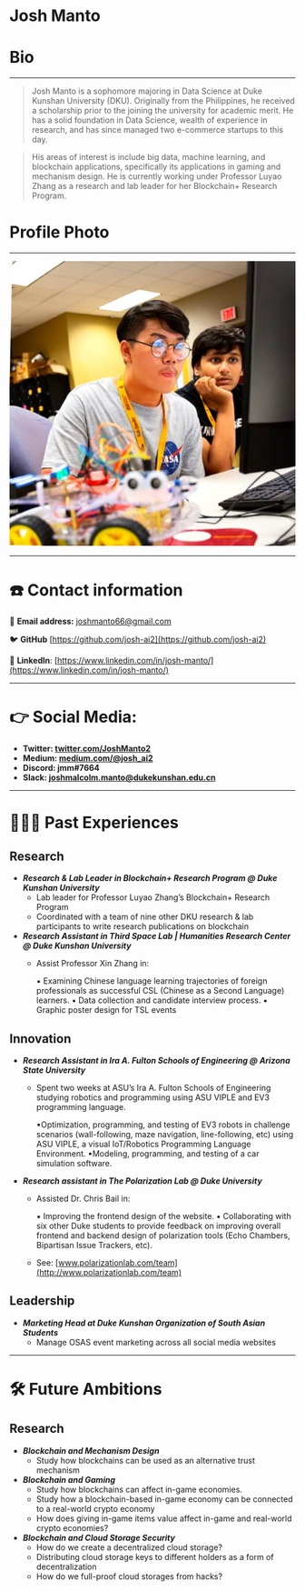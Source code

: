 # Josh Manto

# Bio

---

> Josh Manto is a sophomore majoring in Data Science at Duke Kunshan University (DKU). Originally from the Philippines, he received a scholarship prior to the joining the university for academic merit. He has a solid foundation in Data Science, wealth of experience in research, and has since managed two e-commerce startups to this day.
> 

> His areas of interest is include big data, machine learning, and blockchain applications, specifically its applications  in gaming and mechanism design. He is currently working under Professor Luyao Zhang as a research and lab leader for her Blockchain+ Research Program.
> 

# Profile Photo

---

![1642117298381.jpg](https://github.com/Rising-Stars-by-Sunshine/joshmanto/blob/main/1642117298381.jpg)

---

# ☎️ Contact information

📧 **Email address:** joshmanto66@gmail.com

🐦 **GitHub** [https://github.com/josh-ai2](https://github.com/josh-ai2)

🔗 **LinkedIn**: [https://www.linkedin.com/in/josh-manto/](https://www.linkedin.com/in/josh-manto/)

---

# 👉 Social Media:

- **Twitter: [twitter.com/JoshManto2](https://twitter.com/JoshManto2)**
- **Medium: [medium.com/@josh_ai2](http://medium.com/@josh_ai2)**
- **Discord: jmm#7664**
- **Slack: [joshmalcolm.manto@dukekunshan.edu.cn](mailto:joshmalcolm.manto@dukekunshan.edu.cn)**

---

# **👩🏻‍💻** Past Experiences

## Research

- ***Research & Lab Leader in Blockchain+ Research Program @ Duke Kunshan University***
    - Lab leader for Professor Luyao Zhang’s Blockchain+ Research Program
    - Coordinated with a team of nine other DKU research & lab participants to write research publications on blockchain
- ***Research Assistant in Third Space Lab | Humanities Research Center @ Duke Kunshan University***
    - Assist Professor Xin Zhang in:
        
        ▪ Examining Chinese language learning trajectories of foreign professionals as successful
        CSL (Chinese as a Second Language) learners.
        ▪ Data collection and candidate interview process.
        ▪ Graphic poster design for TSL events
        

## Innovation

- ***Research Assistant in Ira A. Fulton Schools of Engineering @ Arizona State University***
    - Spent two weeks at ASU’s Ira A. Fulton Schools of Engineering studying robotics and
    programming using ASU VIPLE and EV3 programming language.
        
        ▪Optimization, programming, and testing of EV3 robots in challenge scenarios
        (wall-following, maze navigation, line-following, etc) using ASU VIPLE, a visual IoT/Robotics Programming Language Environment.
        ▪Modeling, programming, and testing of a car simulation software.
        
- ***Research assistant in The Polarization Lab @ Duke University***
    - Assisted Dr. Chris Bail in:
        
        ▪ Improving the frontend design of the website.
        ▪ Collaborating with six other Duke students to provide feedback on improving overall frontend and backend design of polarization tools (Echo Chambers, Bipartisan Issue
        Trackers, etc).
        
    - See: [www.polarizationlab.com/team](http://www.polarizationlab.com/team)

## Leadership

- ***Marketing Head at Duke Kunshan Organization of South Asian Students***
    - Manage OSAS event marketing across all social media websites

---

# 🛠 Future Ambitions

## Research

- ***Blockchain and Mechanism Design***
    - Study how blockchains can be used as an alternative trust mechanism
- ***Blockchain and Gaming***
    - Study how blockchains can affect in-game economies.
    - Study how a blockchain-based in-game economy can be connected to a real-world crypto economy
    - How does giving in-game items value affect in-game and real-world crypto economies?
- ***Blockchain and Cloud Storage Security***
    - How do we create a decentralized cloud storage?
    - Distributing cloud storage keys to different holders as a form of decentralization
    - How do we full-proof cloud storages from hacks?

##
